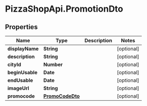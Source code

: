 # PizzaShopApi.PromotionDto

## Properties

Name | Type | Description | Notes
------------ | ------------- | ------------- | -------------
**displayName** | **String** |  | [optional] 
**description** | **String** |  | [optional] 
**cityId** | **Number** |  | [optional] 
**beginUsable** | **Date** |  | [optional] 
**endUsable** | **Date** |  | [optional] 
**imageUrl** | **String** |  | [optional] 
**promocode** | [**PromoCodeDto**](PromoCodeDto.md) |  | [optional] 


